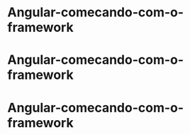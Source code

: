 # Angular-comecando-com-o-framework
# Angular-comecando-com-o-framework
# Angular-comecando-com-o-framework
